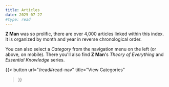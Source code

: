 ```yaml
---
title: Articles
date: 2025-07-27
#type: read
---
```


**Z Man** was so prolific, there are over 4,000 articles linked within this index. It is organized by month and year in reverse chronological order.

You can also select a *Category* from the navigation menu on the left (or above, on mobile). There you'll also find **Z Man**'s *Theory of Everything* and *Essential Knowledge* series.

{{< button
    url="/read#read-nav"
    title="View Categories"
>}}
